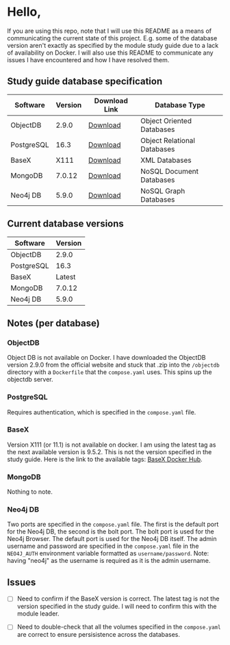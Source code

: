 # Hello,

If you are using this repo, note that I will use this README as a means of communicating the current state of this project. E.g. some of the database version aren't exactly as specified by the module study guide due to a lack of availability on Docker. I will also use this README to communicate any issues I have encountered and how I have resolved them.

## Study guide database specification

| Software   | Version | Download Link                                              | Database Type               |
| ---------- | ------- | ---------------------------------------------------------- | --------------------------- |
| ObjectDB   | 2.9.0   | [Download](https://www.objectdb.com/download)              | Object Oriented Databases   |
| PostgreSQL | 16.3    | [Download](http://www.PostgreSQL.org/download/)            | Object Relational Databases |
| BaseX      | X111    | [Download](https://basex.org/download/)                    | XML Databases               |
| MongoDB    | 7.0.12  | [Download](https://www.mongodb.com/try/download/community) | NoSQL Document Databases    |
| Neo4j DB   | 5.9.0   | [Download](https://neo4j.com/download-center/)             | NoSQL Graph Databases       |

## Current database versions

| Software   | Version |
| ---------- | ------- |
| ObjectDB   | 2.9.0   |
| PostgreSQL | 16.3    |
| BaseX      | Latest  |
| MongoDB    | 7.0.12  |
| Neo4j DB   | 5.9.0   |

## Notes (per database)

### ObjectDB
Object DB is not available on Docker. I have downloaded the ObjectDB version 2.9.0 from the official website and stuck that .zip into the `/objectdb` directory with a `Dockerfile` that the `compose.yaml` uses. This spins up the objectdb server.

### PostgreSQL
Requires authentication, which is specified in the `compose.yaml` file.

### BaseX
Version X111 (or 11.1) is not available on docker. I am using the latest tag as the next available version is 9.5.2. This is not the version specified in the study guide. Here is the link to the available tags: [BaseX Docker Hub](https://hub.docker.com/r/basex/basexhttp/tags).

### MongoDB
Nothing to note.

### Neo4j DB
Two ports are specified in the `compose.yaml` file. The first is the default port for the Neo4j DB, the second is the bolt port. The bolt port is used for the Neo4j Browser. The default port is used for the Neo4j DB itself. The admin username and password are specified in the `compose.yaml` file in the `NEO4J_AUTH` environment variable formatted as `username/password`. Note: having "neo4j" as the username is required as it is the admin username.

## Issues
- [ ] Need to confirm if the BaseX version is correct. The latest tag is not the version specified in the study guide. I will need to confirm this with the module leader.
- [ ] Need to double-check that all the volumes specified in the `compose.yaml` are correct to ensure persisistence across the databases. 

